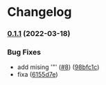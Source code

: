 # Changelog

### [0.1.1](https://github.com/Smeds/WorkflowSandbox/compare/v0.1.0...v0.1.1) (2022-03-18)


### Bug Fixes

* add mising '"' ([#8](https://github.com/Smeds/WorkflowSandbox/issues/8)) ([98bfc1c](https://github.com/Smeds/WorkflowSandbox/commit/98bfc1c36205cd2e1bc2d485dab4f0abfef1e5ce))
* fixa ([6155d7e](https://github.com/Smeds/WorkflowSandbox/commit/6155d7ecb8af5e7bd22ac6da708babcb81c2a2b7))
